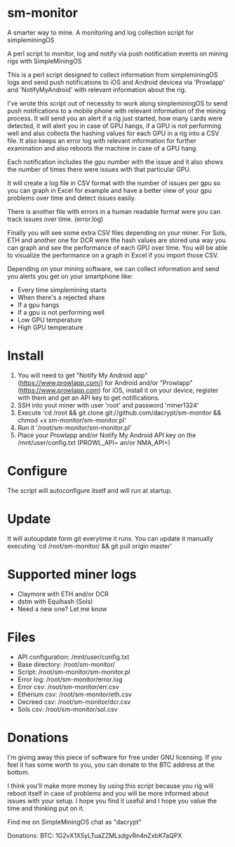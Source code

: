 # sm-monitor
A smarter way to mine. A monitoring and log collection script for simpleminingOS

A perl script to monitor, log and notify via push notification events on mining rigs with SimpleMiningOS 

This is a perl script designed to collect information from simpleminingOS logs and send push notifications to iOS and Android devicea via 'Prowlapp' and 'NotifyMyAndroid' with relevant information about the rig. 

I've wrote this script out of necessity to work along simpleminingOS to send push notifications to a mobile phone with relevant information of the mining process. It will send you an alert if a rig just started, how many cards were detected, it will alert you in case of GPU hangs, if a GPU is not performing well and also collects the hashing values for each GPU in a rig into a CSV file. It also keeps an error log with relevant information for further examination and also reboots the machine in case of a GPU hang. 

Each notification includes the gpu number with the issue and it also shows the number of times there were issues with that particular GPU.

It will create a log file in CSV format with the number of issues per gpu so you can graph in Excel for example and have a better view of your gpu problems over time and detect issues easily.

There is another file with errors in a human readable format were you can track issues over time. (error.log)

Finally you will see some extra CSV files depending on your miner. For Sols, ETH and another one for DCR were the hash values are stored una way you can graph and see the performance of each GPU over time. You will be able to visualize the performance on a graph in Excel if you import those CSV.

Depending on your mining software, we can collect information and send you alerts you get on your smartphone like:
- Every time simplemining starts
- When there's a rejected share
- If a gpu hangs
- If a gpu is not performing well
- Low GPU temperature
- High GPU temperature

# Install
1. You will need to get "Notify My Android app" (https://www.prowlapp.com/) for Android and/or "Prowlapp" (https://www.prowlapp.com) for iOS, install it on your device, register with them and get an API key to get notifications.
2. SSH into yout miner with user 'root' and password 'miner1324'
3. Execute 'cd /root && git clone git://github.com/dacrypt/sm-monitor && chmod +x sm-monitor/sm-monitor.pl'
4. Run it '/root/sm-monitor/sm-monitor.pl'
5. Place your Prowlapp and/or Notify My Android API key on the /mnt/user/config.txt (PROWL_API= an/or NMA_API=)

# Configure
The script will autoconfigure itself and will run at startup. 

# Update
It will autoupdate form git everytime it runs. 
You can update it manually executing 'cd /root/sm-monitor/ && git pull origin master'

# Supported miner logs
- Claymore with ETH and/or DCR
- dstm with Equihash (Sols)
- Need a new one? Let me know

# Files
- API configuration: /mnt/user/config.txt
- Base directory: /root/sm-monitor/
- Script: /root/sm-monitor/sm-monitor.pl
- Error log: /root/sm-monitor/error.log
- Error csv: /root/sm-monitor/err.csv
- Etherium csv: /root/sm-monitor/eth.csv
- Decreed csv: /root/sm-monitor/dcr.csv
- Sols csv: /root/sm-monitor/sol.csv

# Donations
I'm giving away this piece of software for free under GNU licensing. If you feel it has some worth to you, you can donate to the BTC address at the bottom.

I think you'll make more money by using this script because you rig will reboot itself in case of problems and you will be more informed about issues with your setup. I hope you find it useful and I hope you value the time and thinking put on it.

Find me on SimpleMiningOS chat as "dacrypt"

Donations: 
BTC: 1G2vX1X5yLTuaZZMLsdgvRn4nZxbK7aQPX
